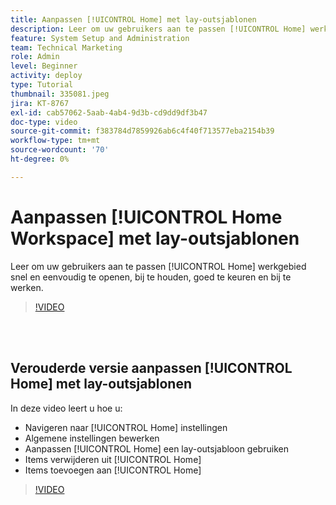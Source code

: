 ```yaml
---
title: Aanpassen [!UICONTROL Home] met lay-outsjablonen
description: Leer om uw gebruikers aan te passen [!UICONTROL Home] werkgebied snel en eenvoudig te openen, bij te houden, goed te keuren en bij te werken.
feature: System Setup and Administration
team: Technical Marketing
role: Admin
level: Beginner
activity: deploy
type: Tutorial
thumbnail: 335081.jpeg
jira: KT-8767
exl-id: cab57062-5aab-4ab4-9d3b-cd9dd9df3b47
doc-type: video
source-git-commit: f383784d7859926ab6c4f40f713577eba2154b39
workflow-type: tm+mt
source-wordcount: '70'
ht-degree: 0%

---
```


# Aanpassen [!UICONTROL Home Workspace] met lay-outsjablonen

Leer om uw gebruikers aan te passen [!UICONTROL Home] werkgebied snel en eenvoudig te openen, bij te houden, goed te keuren en bij te werken.

>[!VIDEO](https://video.tv.adobe.com/v/3428091/?quality=12&learn=on)

<br>
</br>

## Verouderde versie aanpassen [!UICONTROL Home] met lay-outsjablonen

In deze video leert u hoe u:

* Navigeren naar [!UICONTROL Home] instellingen
* Algemene instellingen bewerken
* Aanpassen [!UICONTROL Home] een lay-outsjabloon gebruiken
* Items verwijderen uit [!UICONTROL Home]
* Items toevoegen aan [!UICONTROL Home]

>[!VIDEO](https://video.tv.adobe.com/v/335081/?quality=12&learn=on)
